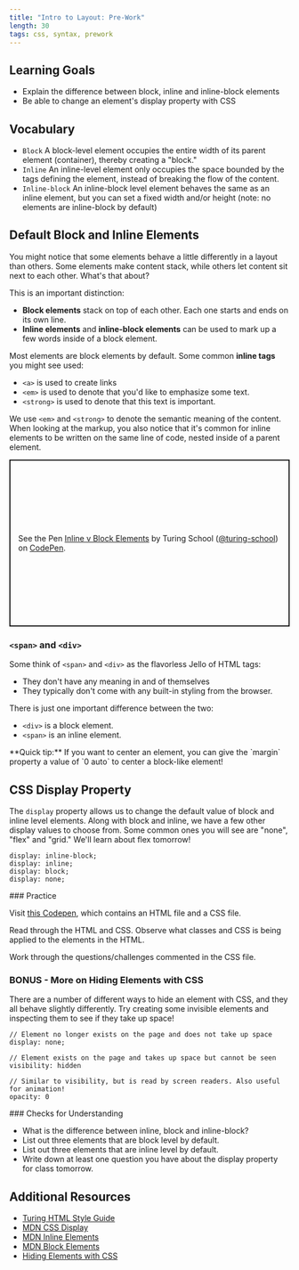 ```yaml
---
title: "Intro to Layout: Pre-Work"
length: 30
tags: css, syntax, prework
---
```


## Learning Goals

* Explain the difference between block, inline and inline-block elements
* Be able to change an element's display property with CSS

## Vocabulary

- `Block` A block-level element occupies the entire width of its parent element (container), thereby creating a "block."
- `Inline` An inline-level element only occupies the space bounded by the tags defining the element, instead of breaking the flow of the content.
- `Inline-block` An inline-block level element behaves the same as an inline element, but you can set a fixed width and/or height (note: no elements are inline-block by default)

## Default Block and Inline Elements

You might notice that some elements behave a little differently in a layout than others. Some elements make content stack, while others let content sit next to each other. What's that about?

This is an important distinction:

- **Block elements** stack on top of each other. Each one starts and ends on its own line.
- **Inline elements** and **inline-block elements** can be used to mark up a few words inside of a block element.

Most elements are block elements by default. Some common **inline tags** you might see used:

- `<a>` is used to create links
- `<em>` is used to denote that you'd like to emphasize some text.
- `<strong>` is used to denote that this text is important.

We use `<em>` and `<strong>` to denote the semantic meaning of the content. When looking at the markup, you also notice that it's common for inline elements to be written on the same line of code, nested inside of a parent element.

<p class="codepen" data-height="300" data-theme-id="37918" data-default-tab="html,result" data-user="turing-school" data-slug-hash="LYYpbrr" style="height: 300px; box-sizing: border-box; display: flex; align-items: center; justify-content: center; border: 2px solid; margin: 1em 0; padding: 1em;" data-pen-title="Inline v Block Elements">
  <span>See the Pen <a href="https://codepen.io/turing-school/pen/LYYpbrr">
  Inline v Block Elements</a> by Turing School (<a href="https://codepen.io/turing-school">@turing-school</a>)
  on <a href="https://codepen.io">CodePen</a>.</span>
</p>
<script async src="https://static.codepen.io/assets/embed/ei.js"></script>



### `<span>` and `<div>`

Some think of `<span>` and `<div>` as the flavorless Jello of HTML tags:

- They don't have any meaning in and of themselves
- They typically don't come with any built-in styling from the browser.

There is just one important difference between the two:

- `<div>` is a block element.
- `<span>` is an inline element.

<section class="note">
  **Quick tip:** If you want to center an element, you can give the `margin` property a value of `0 auto` to center a block-like element!
</section>

## CSS Display Property
The `display` property allows us to change the default value of block and inline level elements. Along with block and inline, we have a few other display values to choose from. Some common ones you will see are "none", "flex" and "grid." We'll learn about flex tomorrow!

```
display: inline-block;
display: inline;
display: block;
display: none;
```

<section class="call-to-action">
### Practice

Visit [this Codepen](https://codepen.io/turingschool/pen/mdzRVZq), which contains an HTML file and a CSS file. 

Read through the HTML and CSS. Observe what classes and CSS is being applied to the elements in the HTML. 

Work through the questions/challenges commented in the CSS file. 
</section>

<section class="call-to-action">

### BONUS - More on Hiding Elements with CSS
There are a number of different ways to hide an element with CSS, and they all behave slightly differently. Try creating some invisible elements and inspecting them to see if they take up space! 

```
// Element no longer exists on the page and does not take up space
display: none;

// Element exists on the page and takes up space but cannot be seen
visibility: hidden

// Similar to visibility, but is read by screen readers. Also useful for animation!
opacity: 0
```
</section>
<section class="checks-for-understanding">
### Checks for Understanding

- What is the difference between inline, block and inline-block?
- List out three elements that are block level by default.
- List out three elements that are inline level by default.
- Write down at least one question you have about the display property for class tomorrow. 

</section>

## Additional Resources

* [Turing HTML Style Guide](https://github.com/turingschool-examples/html)
* [MDN CSS Display](https://developer.mozilla.org/en-US/docs/Web/CSS/display)
* [MDN Inline Elements](https://developer.mozilla.org/en-US/docs/Web/HTML/Inline_elements)
* [MDN Block Elements](https://developer.mozilla.org/en-US/docs/Web/HTML/Block-level_elements)
* [Hiding Elements with CSS](https://bitsofco.de/hiding-elements-with-css/)